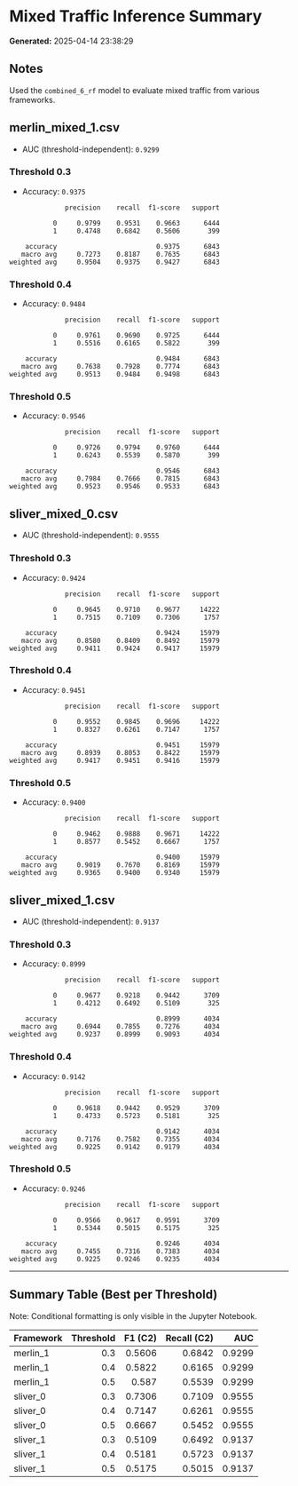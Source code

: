 # Mixed Traffic Inference Summary

**Generated:** 2025-04-14 23:38:29

## Notes
Used the `combined_6_rf` model to evaluate mixed traffic from various frameworks.

## merlin_mixed_1.csv

- AUC (threshold-independent): `0.9299`

### Threshold 0.3
- Accuracy: `0.9375`
```
              precision    recall  f1-score   support

           0     0.9799    0.9531    0.9663      6444
           1     0.4748    0.6842    0.5606       399

    accuracy                         0.9375      6843
   macro avg     0.7273    0.8187    0.7635      6843
weighted avg     0.9504    0.9375    0.9427      6843
```

### Threshold 0.4
- Accuracy: `0.9484`
```
              precision    recall  f1-score   support

           0     0.9761    0.9690    0.9725      6444
           1     0.5516    0.6165    0.5822       399

    accuracy                         0.9484      6843
   macro avg     0.7638    0.7928    0.7774      6843
weighted avg     0.9513    0.9484    0.9498      6843
```

### Threshold 0.5
- Accuracy: `0.9546`
```
              precision    recall  f1-score   support

           0     0.9726    0.9794    0.9760      6444
           1     0.6243    0.5539    0.5870       399

    accuracy                         0.9546      6843
   macro avg     0.7984    0.7666    0.7815      6843
weighted avg     0.9523    0.9546    0.9533      6843
```

## sliver_mixed_0.csv

- AUC (threshold-independent): `0.9555`

### Threshold 0.3
- Accuracy: `0.9424`
```
              precision    recall  f1-score   support

           0     0.9645    0.9710    0.9677     14222
           1     0.7515    0.7109    0.7306      1757

    accuracy                         0.9424     15979
   macro avg     0.8580    0.8409    0.8492     15979
weighted avg     0.9411    0.9424    0.9417     15979
```

### Threshold 0.4
- Accuracy: `0.9451`
```
              precision    recall  f1-score   support

           0     0.9552    0.9845    0.9696     14222
           1     0.8327    0.6261    0.7147      1757

    accuracy                         0.9451     15979
   macro avg     0.8939    0.8053    0.8422     15979
weighted avg     0.9417    0.9451    0.9416     15979
```

### Threshold 0.5
- Accuracy: `0.9400`
```
              precision    recall  f1-score   support

           0     0.9462    0.9888    0.9671     14222
           1     0.8577    0.5452    0.6667      1757

    accuracy                         0.9400     15979
   macro avg     0.9019    0.7670    0.8169     15979
weighted avg     0.9365    0.9400    0.9340     15979
```

## sliver_mixed_1.csv

- AUC (threshold-independent): `0.9137`

### Threshold 0.3
- Accuracy: `0.8999`
```
              precision    recall  f1-score   support

           0     0.9677    0.9218    0.9442      3709
           1     0.4212    0.6492    0.5109       325

    accuracy                         0.8999      4034
   macro avg     0.6944    0.7855    0.7276      4034
weighted avg     0.9237    0.8999    0.9093      4034
```

### Threshold 0.4
- Accuracy: `0.9142`
```
              precision    recall  f1-score   support

           0     0.9618    0.9442    0.9529      3709
           1     0.4733    0.5723    0.5181       325

    accuracy                         0.9142      4034
   macro avg     0.7176    0.7582    0.7355      4034
weighted avg     0.9225    0.9142    0.9179      4034
```

### Threshold 0.5
- Accuracy: `0.9246`
```
              precision    recall  f1-score   support

           0     0.9566    0.9617    0.9591      3709
           1     0.5344    0.5015    0.5175       325

    accuracy                         0.9246      4034
   macro avg     0.7455    0.7316    0.7383      4034
weighted avg     0.9225    0.9246    0.9235      4034
```

---
## Summary Table (Best per Threshold)

Note: Conditional formatting is only visible in the Jupyter Notebook.

| Framework   |   Threshold |   F1 (C2) |   Recall (C2) |    AUC |
|:------------|------------:|----------:|--------------:|-------:|
| merlin_1    |         0.3 |    0.5606 |        0.6842 | 0.9299 |
| merlin_1    |         0.4 |    0.5822 |        0.6165 | 0.9299 |
| merlin_1    |         0.5 |    0.587  |        0.5539 | 0.9299 |
| sliver_0    |         0.3 |    0.7306 |        0.7109 | 0.9555 |
| sliver_0    |         0.4 |    0.7147 |        0.6261 | 0.9555 |
| sliver_0    |         0.5 |    0.6667 |        0.5452 | 0.9555 |
| sliver_1    |         0.3 |    0.5109 |        0.6492 | 0.9137 |
| sliver_1    |         0.4 |    0.5181 |        0.5723 | 0.9137 |
| sliver_1    |         0.5 |    0.5175 |        0.5015 | 0.9137 |
